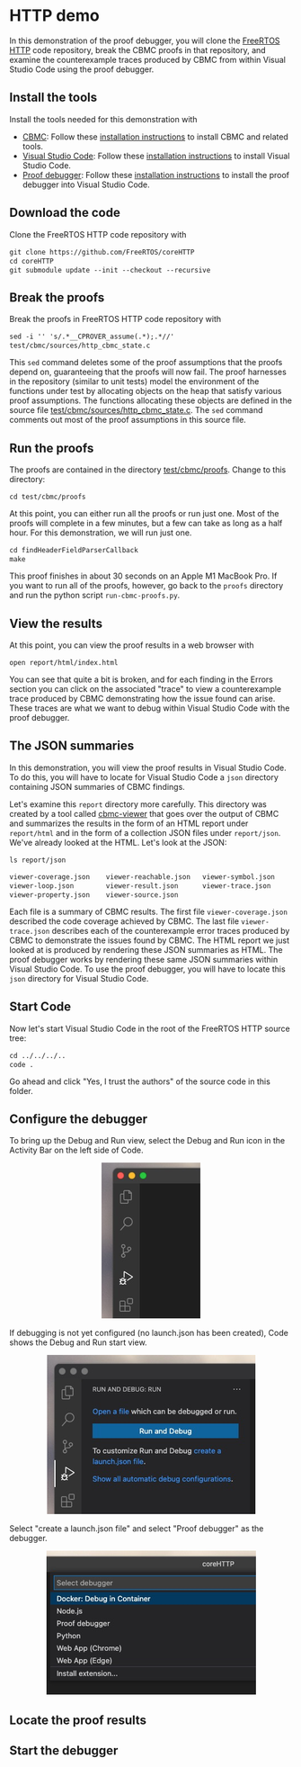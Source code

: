 # HTTP demo

In this demonstration of the proof debugger,
you will clone the [FreeRTOS HTTP](https://github.com/FreeRTOS/coreHTTP)
code repository,
break the CBMC proofs in that repository, and examine the counterexample
traces produced by CBMC from within Visual Studio Code using the proof debugger.

## Install the tools

Install the tools needed for this demonstration with
* [CBMC](https://github.com/diffblue/cbmc):
Follow these [installation instructions](https://model-checking.github.io/cbmc-training/installation.html) to install CBMC and related tools.
* [Visual Studio Code](https://code.visualstudio.com):
Follow these [installation instructions](https://code.visualstudio.com/Download)
to install Visual Studio Code.
* [Proof debugger](https://gitlab.aws.dev/cbmc/proof-debugger):
Follow these [installation instructions](../installation.md)
to install the proof debugger into Visual Studio Code.

## Download the code

Clone the FreeRTOS HTTP code repository with

```
git clone https://github.com/FreeRTOS/coreHTTP
cd coreHTTP
git submodule update --init --checkout --recursive
```

## Break the proofs

Break the proofs in FreeRTOS HTTP code repository with

```
sed -i '' 's/.*__CPROVER_assume(.*);.*//' test/cbmc/sources/http_cbmc_state.c
```

This `sed` command deletes some of the proof assumptions that the proofs
depend on, guaranteeing that the proofs will now fail.
The proof harnesses in the repository
(similar to unit tests) model the environment of the
functions under
test by allocating objects on the heap that satisfy various proof assumptions.
The functions allocating these objects are defined in the source file
[test/cbmc/sources/http_cbmc_state.c](https://github.com/FreeRTOS/coreHTTP/blob/main/test/cbmc/sources/http_cbmc_state.c).
The `sed` command comments out most of the proof assumptions in this source
file.

## Run the proofs

The proofs are contained in the directory [test/cbmc/proofs](https://github.com/FreeRTOS/coreHTTP/tree/main/test/cbmc/proofs).  Change to this directory:

```
cd test/cbmc/proofs
```

At this point, you can either run all the proofs or run just one.
Most of the proofs will complete in a few minutes, but a few can take
as long as a half hour.
For this demonstration, we will run just one.
```
cd findHeaderFieldParserCallback
make
```
This proof finishes in about 30 seconds on an Apple M1 MacBook Pro.
If you want to run all of the proofs, however, go back to the `proofs`
directory and run the python script `run-cbmc-proofs.py`.

## View the results

At this point, you can view the proof results in a web browser with

```
open report/html/index.html
```

You can see that quite a bit is broken, and for each finding in the Errors
section you can click on the associated "trace" to view a counterexample
trace produced by CBMC demonstrating how the issue found can arise.
These traces are what we want to debug
within Visual Studio Code with the proof debugger.

## The JSON summaries

In this demonstration, you will view the proof results in Visual Studio
Code.  To do this, you will have to locate for Visual Studio Code a
`json` directory containing JSON summaries of CBMC findings.

Let's examine this `report` directory more carefully.
This directory was created by a tool called
[cbmc-viewer](https://github.com/model-checking/cbmc-viewer)
that goes over the output of CBMC and summarizes the results in
the form of an HTML report under `report/html` and in the form of
a collection JSON files under `report/json`.  We've already looked
at the HTML.  Let's look at the JSON:

```
ls report/json
```
```
viewer-coverage.json    viewer-reachable.json   viewer-symbol.json
viewer-loop.json        viewer-result.json      viewer-trace.json
viewer-property.json    viewer-source.json
```

Each file is a summary of CBMC results.  The first file
`viewer-coverage.json` described the code coverage achieved by CBMC.
The last file `viewer-trace.json` describes each of the counterexample
error traces produced by CBMC to demonstrate the issues found by CBMC.
The HTML report we just looked at is produced by rendering these JSON
summaries as HTML.
The proof debugger works by rendering these same JSON summaries within
Visual Studio Code.  To use the proof debugger, you will
have to locate this `json` directory for Visual Studio Code.

## Start Code

Now let's start Visual Studio Code in the root of the FreeRTOS HTTP source
tree:

```
cd ../../../..
code .
```

Go ahead and click "Yes, I trust the authors" of the source code in this
folder.


## Configure the debugger

To bring up the Debug and Run view, select the Debug and Run icon in
the Activity Bar on the left side of Code.

<center><img src="images/activity-bar.jpeg"></center>

If debugging is not yet configured (no launch.json has been created),
Code shows the Debug and Run start view.

<center><img src="images/debug-start-view.jpeg"></center>

Select "create a launch.json file" and select "Proof debugger" as the
debugger.

<center><img src="images/select-debugger.jpeg"></center>


## Locate the proof results

## Start the debugger